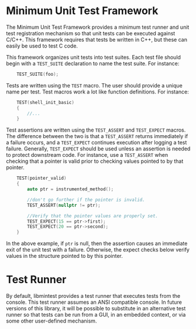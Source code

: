 Minimum Unit Test Framework
===========================

The Minimum Unit Test Framework provides a minimum test runner and unit test
registration mechanism so that unit tests can be executed against C/C++.  This
framework requires that tests be written in C++, but these can easily be used to
test C code.

This framework organizes unit tests into test suites.  Each test file should
begin with a `TEST_SUITE` declaration to name the test suite.  For instance:

```c++
    TEST_SUITE(foo);
```

Tests are written using the `TEST` macro.  The user should provide a unique name
per test.  Test macros work a lot like function definitions.  For instance:

```c++
    TEST(shell_init_basic)
    {
        //...
    }
```

Test assertions are written using the `TEST_ASSERT` and `TEST_EXPECT` macros.
The difference between the two is that a `TEST_ASSERT` returns immediately if a
failure occurs, and a `TEST_EXPECT` continues execution after logging a test
failure.  Generally, `TEST_EXPECT` should be used unless an assertion is needed
to protect downstream code.  For instance, use a `TEST_ASSERT` when checking
that a pointer is valid prior to checking values pointed to by that pointer.

```c++
    TEST(pointer_valid)
    {
        auto ptr = instrumented_method();

        //don't go further if the pointer is invalid.
        TEST_ASSERT(nullptr != ptr);

        //Verify that the pointer values are properly set.
        TEST_EXPECT(15 == ptr->first);
        TEST_EXPECT(20 == ptr->second);
    }
```

In the above example, if `ptr` is null, then the assertion causes an immediate
exit of the unit test with a failure.  Otherwise, the expect checks below verify
values in the structure pointed to by this pointer.

Test Runner
===========

By default, libmintest provides a test runner that executes tests from the
console.  This test runner assumes an ANSI compatible console.  In future
versions of this library, it will be possible to substitute in an alternative
test runner so that tests can be run from a GUI, in an embedded context, or via
some other user-defined mechanism.
